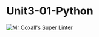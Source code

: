 # Unit3-01-Python
[![Mr Coxall's Super Linter](https://github.com/ICS3U-Programming-CarolynWP/Uni3-01-Python/workflows/Mr%20Coxall's%20Super%20Linter/badge.svg)](https://github.com/ICS3U-Programming-CarolynWP/Unit3-01-Python/actions/)
